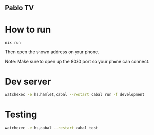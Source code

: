 Pablo TV
--------

# How to run

```bash
nix run
```

Then open the shown address on your phone.

Note: Make sure to open up the 8080 port so your phone can connect.

# Dev server

```bash
watchexec -e hs,hamlet,cabal --restart cabal run -f development
```

# Testing

```bash
watchexec -e hs,cabal --restart cabal test
```